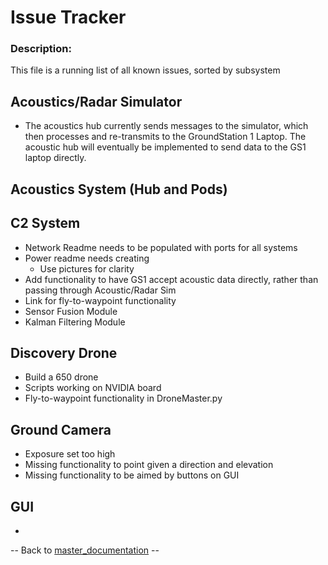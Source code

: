 # Issue Tracker

### Description:
This file is a running list of all known issues, sorted by subsystem

## Acoustics/Radar Simulator
- The acoustics hub currently sends messages to the simulator, which then processes and re-transmits to the GroundStation 1 Laptop. The acoustic hub will eventually be implemented to send data to the GS1 laptop directly.

## Acoustics System (Hub and Pods)

## C2 System
- Network Readme needs to be populated with ports for all systems
- Power readme needs creating
    - Use pictures for clarity
- Add functionality to have GS1 accept acoustic data directly, rather than passing through Acoustic/Radar Sim
- Link for fly-to-waypoint functionality
- Sensor Fusion Module
- Kalman Filtering Module

## Discovery Drone
- Build a 650 drone
- Scripts working on NVIDIA board
- Fly-to-waypoint functionality in DroneMaster.py

## Ground Camera
- Exposure set too high
- Missing functionality to point given a direction and elevation
- Missing functionality to be aimed by buttons on GUI

## GUI
- 


-- Back to [master_documentation](../Documentation/Master_Documentation.md) --

